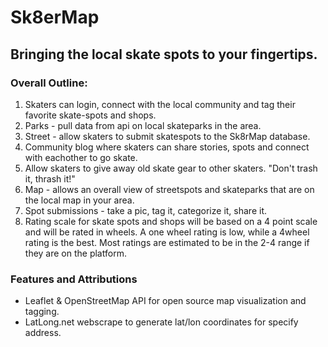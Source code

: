 # Sk8erMap


## Bringing the local skate spots to your fingertips.



### Overall Outline:
1. Skaters can login, connect with the local community and tag their favorite skate-spots and shops.
2. Parks - pull data from api on local skateparks in the area.
3. Street - allow skaters to submit skatespots to the Sk8rMap database.
4. Community blog where skaters can share stories, spots and connect with eachother to go skate.
5. Allow skaters to give away old skate gear to other skaters. "Don't trash it, thrash it!"
6. Map - allows an overall view of streetspots and skateparks that are on the local map in your area. 
7. Spot submissions - take a pic, tag it, categorize it, share it.
8. Rating scale for skate spots and shops will be based on a 4 point scale and will be rated in wheels. A one wheel rating is low, while a 4wheel rating is the best. Most ratings are estimated to be in the 2-4 range if they are on the platform.

### Features and Attributions
- Leaflet & OpenStreetMap API for open source map visualization and tagging.
- LatLong.net webscrape to generate lat/lon coordinates for specify address.

